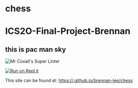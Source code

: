 # chess
# ICS2O-Final-Project-Brennan

## this is pac man sky

![Mr Coxall's Super Linter](https://github.com/brennan-lee/ICS2O-Final-Project-Brennan/workflows/Mr%20Coxall's%20Super%20Linter/badge.svg)

[![Run on Repl.it](https://repl.it/badge/github/brennan-lee/ICS2O-Final-Project-Brennan)](https://repl.it/github/brennan-lee/ICS2O-Final-Project-Brennan)

This site can be found at: [https://.github.io/brennan-lee/chess](https://brennan-lee.github.io/chess)

